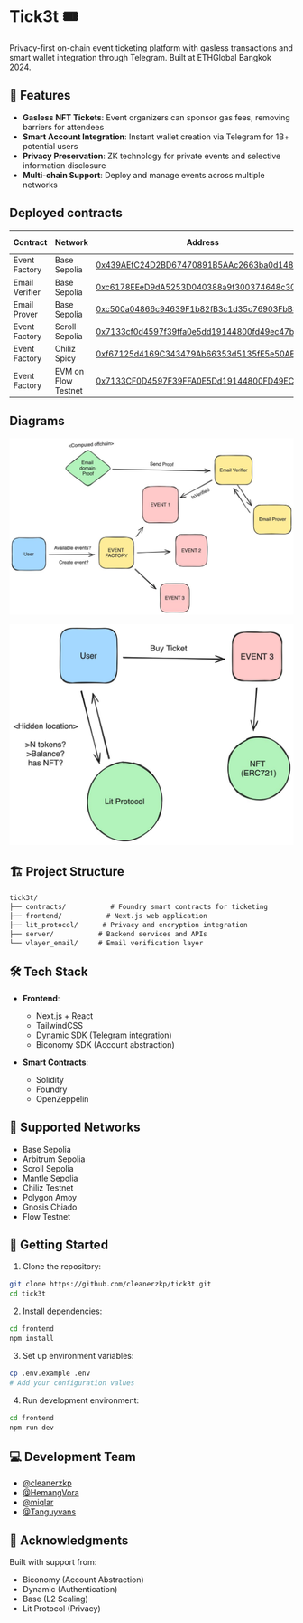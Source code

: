 # Tick3t 🎟️

Privacy-first on-chain event ticketing platform with gasless transactions and smart wallet integration through Telegram. Built at ETHGlobal Bangkok 2024.

## 🌟 Features

- **Gasless NFT Tickets**: Event organizers can sponsor gas fees, removing barriers for attendees
- **Smart Account Integration**: Instant wallet creation via Telegram for 1B+ potential users
- **Privacy Preservation**: ZK technology for private events and selective information disclosure
- **Multi-chain Support**: Deploy and manage events across multiple networks


## Deployed contracts

| Contract | Network | Address | Etherscan Verified |
| --------------- | --------------- | --- | ----- |
| Event Factory  | Base Sepolia  | [0x439AEfC24D2BD67470891B5AAc2663ba0d148cf1](https://base-sepolia.blockscout.com/address/0x439AEfC24D2BD67470891B5AAc2663ba0d148cf1)  | :white_check_mark:  |
| Email Verifier  | Base Sepolia  | [0xc6178EEeD9dA5253D040388a9f300374648c303c](https://base-sepolia.blockscout.com/address/0xc6178EEeD9dA5253D040388a9f300374648c303c)  | :white_check_mark:  |
| Email Prover  | Base Sepolia  | [0xc500a04866c94639F1b82fB3c1d35c76903FbB35](https://base-sepolia.blockscout.com/address/0xc500a04866c94639F1b82fB3c1d35c76903FbB35)  | :white_check_mark:  |
| Event Factory  | Scroll Sepolia  | [0x7133cf0d4597f39ffa0e5dd19144800fd49ec47b](https://sepolia.scrollscan.com/address/0x7133cf0d4597f39ffa0e5dd19144800fd49ec47b)  | :white_check_mark:  |
| Event Factory  | Chiliz Spicy  | [0xf67125d4169C343479Ab66353d5135fE5e50AEb2](https://spicy-explorer.chiliz.com/address/0xf67125d4169C343479Ab66353d5135fE5e50AEb2)  | :white_check_mark:  |
| Event Factory  | EVM on Flow Testnet | [0x7133CF0D4597F39FFA0E5Dd19144800FD49EC47B](https://evm-testnet.flowscan.io/address/0x7133CF0D4597F39FFA0E5Dd19144800FD49EC47B) | :white_check_mark:  |


## Diagrams

<p align="center">
  <img src="img/1.jpeg" alt="Logo" width="600">
</p>

<p align="center">
  <img src="img/2.jpeg" alt="Logo" width="600">
</p>


## 🏗️ Project Structure

```
tick3t/
├── contracts/           # Foundry smart contracts for ticketing
├── frontend/           # Next.js web application
├── lit_protocol/      # Privacy and encryption integration
├── server/           # Backend services and APIs
└── vlayer_email/     # Email verification layer
```

## 🛠️ Tech Stack

- **Frontend**: 
  - Next.js + React
  - TailwindCSS
  - Dynamic SDK (Telegram integration)
  - Biconomy SDK (Account abstraction)

- **Smart Contracts**:
  - Solidity
  - Foundry
  - OpenZeppelin

## 🚀 Supported Networks

- Base Sepolia
- Arbitrum Sepolia
- Scroll Sepolia
- Mantle Sepolia
- Chiliz Testnet
- Polygon Amoy
- Gnosis Chiado
- Flow Testnet

## 🔧 Getting Started

1. Clone the repository:
```bash
git clone https://github.com/cleanerzkp/tick3t.git
cd tick3t
```

2. Install dependencies:
```bash
cd frontend
npm install
```

3. Set up environment variables:
```bash
cp .env.example .env
# Add your configuration values
```

4. Run development environment:
```bash
cd frontend
npm run dev
```

## 💻 Development Team

- [@cleanerzkp](https://github.com/cleanerzkp)
- [@HemangVora](https://github.com/HemangVora)
- [@miqlar](https://github.com/miqlar)
- [@Tanguyvans](https://github.com/Tanguyvans)

## 🙏 Acknowledgments

Built with support from:
- Biconomy (Account Abstraction)
- Dynamic (Authentication)
- Base (L2 Scaling)
- Lit Protocol (Privacy)
